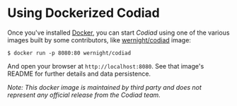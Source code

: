Using Dockerized Codiad
=======================

Once you've installed [Docker](http://docker.com/), you can start *Codiad* using one of the various images built by some contributors, like [wernight/codiad](https://hub.docker.com/r/wernight/codiad/) image:

    $ docker run -p 8080:80 wernight/codiad

And open your browser at `http://localhost:8080`. See that image's README for further details and data persistence.

_Note: This docker image is maintained by third party and does not represent any official release from the Codiad team._